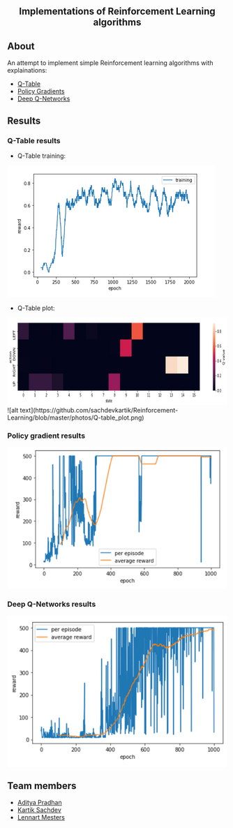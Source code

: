 <h2 align="center">  Implementations of Reinforcement Learning algorithms </h2>

## About
An attempt to implement simple Reinforcement learning algorithms with explainations:
  * [Q-Table](#q-table-results)
  * [Policy Gradients](#policy-gradient-results)
  * [Deep Q-Networks](#deep-q-networks-results) <br>
   
## Results
### Q-Table results 
- Q-Table training: <br>

![alt text](https://github.com/sachdevkartik/Reinforcement-Learning/blob/master/photos/Q-table_results.png)

- Q-Table plot: <br>
<img src="https://github.com/sachdevkartik/Reinforcement-Learning/blob/master/photos/Q-table_plot.png" width="550" height="200">
![alt text](https://github.com/sachdevkartik/Reinforcement-Learning/blob/master/photos/Q-table_plot.png)
  
### Policy gradient results 
 ![alt text](https://github.com/sachdevkartik/Reinforcement-Learning/blob/master/photos/Policy%20gradient_train.png)
	
### Deep Q-Networks results 
 ![alt text](https://github.com/sachdevkartik/Reinforcement-Learning/blob/master/photos/DQN_train.png)
        <br>

## Team members
  * [Aditya Pradhan](https://www.linkedin.com/in/aditya-pradhan-3407b69a/)
  * [Kartik Sachdev](https://github.com/sachdevkartik)
  * [Lennart Mesters](https://www.linkedin.com/in/lennart-mesters-b49873167/)

